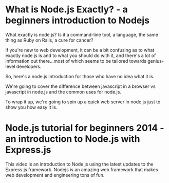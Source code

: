 <!--
name: node-video
version : 0.0.1
title : "Node.js with Express.js"
description: "This is an introduction to Node.js using the latest updates to the Express.js framework."
homepage : "http://www.learncode.academy"
author : "LearnCode.academy"
license : "Standard Youtube License"
url : "http://www.learncode.academy"
-->

<!-- @section -->

# What is Node.js Exactly? - a beginners introduction to Nodejs

<!-- @asset, "contentType": "outlearn/video", "provider": "youtube", "url": "https://www.youtube.com/embed/pU9Q6oiQNd0" -->

What exactly is node.js? Is it a command-line tool, a language, the same thing as Ruby on Rails, a cure for cancer?

If you're new to web development, it can be a bit confusing as to what exactly node.js is and to what you should do with it, and there's a lot of information out there...most of which seems to be tailored towards genius-level developers.

So, here's a node.js introduction for those who have no idea what it is.

We're going to cover the difference between javascript in a browser vs javascript in node.js and the common uses for node.js.

To wrap it up, we're going to spin up a quick web server in node.js just to show you how easy it is.

<!-- @section -->

# Node.js tutorial for beginners 2014 - an introduction to Node.js with Express.js

<!-- @asset, "contentType": "outlearn/video", "provider": "youtube", "url": "https://www.youtube.com/embed/FqMIyTH9wSg" -->


This video is an introduction to Node js using the latest updates to the Express.js framework. Nodejs is an amazing web framework that makes web development and engineering tons of fun.
